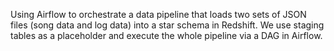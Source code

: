 Using Airflow to orchestrate a data pipeline that loads two sets of JSON files (song data and log data) into a star schema in Redshift. We use staging tables as a placeholder and execute the whole pipeline via a DAG in Airflow.
